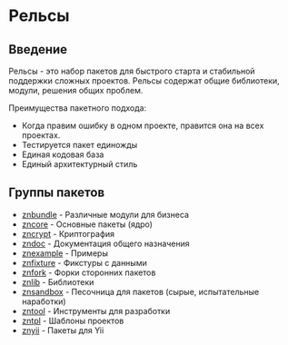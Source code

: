# Рельсы

## Введение

Рельсы - это набор пакетов для быстрого старта и стабильной поддержки сложных проектов.
Рельсы содержат общие библиотеки, модули, решения общих проблем.

Преимущества пакетного подхода:

* Когда правим ошибку в одном проекте, правится она на всех проектах.
* Тестируется пакет единожды
* Единая кодовая база
* Единый архитектурный стиль

## Группы пакетов

* [znbundle](https://github.com/znbundle) - Различные модули для бизнеса
* [zncore](https://github.com/zncore) - Основные пакеты (ядро)
* [zncrypt](https://github.com/zncrypt) - Криптография
* [zndoc](https://github.com/zndoc) - Документация общего назначения
* [znexample](https://github.com/znexample) - Примеры
* [znfixture](https://github.com/znfixture) - Фикстуры с данными
* [znfork](https://github.com/znfork) - Форки сторонних пакетов
* [znlib](https://github.com/znlib) - Библиотеки
* [znsandbox](https://github.com/znsandbox) - Песочница для пакетов (сырые, испытательные наработки)
* [zntool](https://github.com/zntool) - Инструменты для разработки
* [zntpl](https://github.com/zntpl) - Шаблоны проектов
* [znyii](https://github.com/znyii) - Пакеты для Yii
